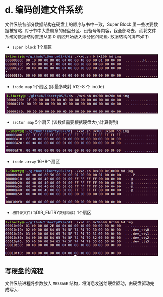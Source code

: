# d. 编码创建文件系统
文件系统各部分数据结构在硬盘上的顺序与书中一致，Super Block 里一些次要数据被省略. 对于书中大费周章的硬盘分区、设备号等内容，我全部略去，而将文件系统的数据结构直接从第 0 扇区开始放入未分区的硬盘. 数据结构的排布如下:

- `super block` 1个扇区

![superblock](screenshot/superblock.png)

- `inode map` 1个扇区 (即最多映射 512*8 个 inode)

![inodemap](screenshot/inodemap.png)

- `sector map` 5个扇区 (该数值需要根据硬盘大小计算得到)

![sectormap](screenshot/sectormap.png)

- `inode array` 16*8个扇区

![inodearray](screenshot/inodearry.png)

- `根目录文件(由`DIR_ENTRY`数组构成)` 1个扇区

![root](screenshot/root.png)

## 写硬盘的流程
文件系统进程将参数放入 `MESSAGE` 结构，将消息发送给硬盘驱动，由硬盘驱动完成写入.